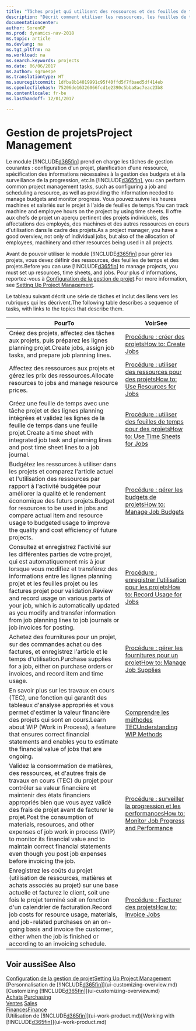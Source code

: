 ```yaml
---
title: "Tâches projet qui utilisent des ressources et des feuilles de temps"
description: "Décrit comment utiliser les ressources, les feuilles de temps et les projets pour la gestion des projets."
documentationcenter: 
author: SorenGP
ms.prod: dynamics-nav-2018
ms.topic: article
ms.devlang: na
ms.tgt_pltfrm: na
ms.workload: na
ms.search.keywords: projects
ms.date: 06/06/2017
ms.author: sgroespe
ms.translationtype: HT
ms.sourcegitcommit: 1dfba8b14019991c95f40ffd5f7fbaed5df414eb
ms.openlocfilehash: 75206de16326066fcd1e2390c5bba8ac7eac23b8
ms.contentlocale: fr-be
ms.lasthandoff: 12/01/2017

---
```

# <a name="project-management"></a><span data-ttu-id="e6574-103">Gestion de projets</span><span class="sxs-lookup"><span data-stu-id="e6574-103">Project Management</span></span>
<span data-ttu-id="e6574-104">Le module [!INCLUDE[d365fin](includes/d365fin_md.md)] prend en charge les tâches de gestion courantes : configuration d'un projet, planification d'une ressource, spécification des informations nécessaires à la gestion des budgets et à la surveillance de la progression, etc.</span><span class="sxs-lookup"><span data-stu-id="e6574-104">In [!INCLUDE[d365fin](includes/d365fin_md.md)], you can perform common project management tasks, such as configuring a job and scheduling a resource, as well as providing the information needed to manage budgets and monitor progress.</span></span> <span data-ttu-id="e6574-105">Vous pouvez suivre les heures machines et salariés sur le projet à l'aide de feuilles de temps.</span><span class="sxs-lookup"><span data-stu-id="e6574-105">You can track machine and employee hours on the project by using time sheets.</span></span> <span data-ttu-id="e6574-106">Il offre aux chefs de projet un aperçu pertinent des projets individuels, des affectations des employés, des machines et des autres ressources en cours d'utilisation dans le cadre des projets.</span><span class="sxs-lookup"><span data-stu-id="e6574-106">As a project manager, you have a good overview, not only of individual jobs, but also of the allocation of employees, machinery and other resources being used in all projects.</span></span>

<span data-ttu-id="e6574-107">Avant de pouvoir utiliser le module [!INCLUDE[d365fin](includes/d365fin_md.md)] pour gérer les projets, vous devez définir des ressources, des feuilles de temps et des projets.</span><span class="sxs-lookup"><span data-stu-id="e6574-107">Before you can use [!INCLUDE[d365fin](includes/d365fin_md.md)] to manage projects, you must set up resources, time sheets, and jobs.</span></span> <span data-ttu-id="e6574-108">Pour plus d'informations, reportez-vous à [Configuration de la gestion de projet](projects-setup-projects.md).</span><span class="sxs-lookup"><span data-stu-id="e6574-108">For more information, see [Setting Up Project Management](projects-setup-projects.md).</span></span>  

<span data-ttu-id="e6574-109">Le tableau suivant décrit une série de tâches et inclut des liens vers les rubriques qui les décrivent.</span><span class="sxs-lookup"><span data-stu-id="e6574-109">The following table describes a sequence of tasks, with links to the topics that describe them.</span></span>

| <span data-ttu-id="e6574-110">Pour</span><span class="sxs-lookup"><span data-stu-id="e6574-110">To</span></span> | <span data-ttu-id="e6574-111">Voir</span><span class="sxs-lookup"><span data-stu-id="e6574-111">See</span></span> |
| --- | --- |
| <span data-ttu-id="e6574-112">Créez des projets, affectez des tâches aux projets, puis préparez les lignes planning projet.</span><span class="sxs-lookup"><span data-stu-id="e6574-112">Create jobs, assign job tasks, and prepare job planning lines.</span></span> |[<span data-ttu-id="e6574-113">Procédure : créer des projets</span><span class="sxs-lookup"><span data-stu-id="e6574-113">How to: Create Jobs</span></span>](projects-how-create-jobs.md) |
| <span data-ttu-id="e6574-114">Affectez des ressources aux projets et gérez les prix des ressources.</span><span class="sxs-lookup"><span data-stu-id="e6574-114">Allocate resources to jobs and manage resource prices.</span></span> |[<span data-ttu-id="e6574-115">Procédure : utiliser des ressources pour des projets</span><span class="sxs-lookup"><span data-stu-id="e6574-115">How to: Use Resources for Jobs</span></span>](projects-how-use-resources.md) |
| <span data-ttu-id="e6574-116">Créez une feuille de temps avec une tâche projet et des lignes planning intégrées et validez les lignes de la feuille de temps dans une feuille projet.</span><span class="sxs-lookup"><span data-stu-id="e6574-116">Create a time sheet with integrated job task and planning lines and post time sheet lines to a job journal.</span></span> |[<span data-ttu-id="e6574-117">Procédure : utiliser des feuilles de temps pour des projets</span><span class="sxs-lookup"><span data-stu-id="e6574-117">How to: Use Time Sheets for Jobs</span></span>](projects-how-use-time-sheets.md) |
| <span data-ttu-id="e6574-118">Budgétez les ressources à utiliser dans les projets et comparez l'article actuel et l'utilisation des ressources par rapport à l'activité budgétée pour améliorer la qualité et le rendement économique des futurs projets.</span><span class="sxs-lookup"><span data-stu-id="e6574-118">Budget for resources to be used in jobs and compare actual item and resource usage to budgeted usage to improve the quality and cost efficiency of future projects.</span></span> |[<span data-ttu-id="e6574-119">Procédure : gérer les budgets de projets</span><span class="sxs-lookup"><span data-stu-id="e6574-119">How to: Manage Job Budgets</span></span>](projects-how-manage-budgets.md) |
| <span data-ttu-id="e6574-120">Consultez et enregistrez l'activité sur les différentes parties de votre projet, qui est automatiquement mis à jour lorsque vous modifiez et transférez des informations entre les lignes planning projet et les feuilles projet ou les factures projet pour validation.</span><span class="sxs-lookup"><span data-stu-id="e6574-120">Review and record usage on various parts of your job, which is automatically updated as you modify and transfer information from job planning lines to job journals or job invoices for posting.</span></span> |[<span data-ttu-id="e6574-121">Procédure : enregistrer l'utilisation pour les projets</span><span class="sxs-lookup"><span data-stu-id="e6574-121">How to: Record Usage for Jobs</span></span>](projects-how-record-job-usage.md) |
| <span data-ttu-id="e6574-122">Achetez des fournitures pour un projet, sur des commandes achat ou des factures, et enregistrez l'article et le temps d'utilisation.</span><span class="sxs-lookup"><span data-stu-id="e6574-122">Purchase supplies for a job, either on purchase orders or invoices, and record item and time usage.</span></span> |[<span data-ttu-id="e6574-123">Procédure : gérer les fournitures pour un projet</span><span class="sxs-lookup"><span data-stu-id="e6574-123">How to: Manage Job Supplies</span></span>](projects-how-manage-project-supplies.md) |
| <span data-ttu-id="e6574-124">En savoir plus sur les travaux en cours (TEC), une fonction qui garantit des tableaux d'analyse appropriés et vous permet d'estimer la valeur financière des projets qui sont en cours.</span><span class="sxs-lookup"><span data-stu-id="e6574-124">Learn about WIP (Work in Process), a feature that ensures correct financial statements and enables you to estimate the financial value of jobs that are ongoing.</span></span> |[<span data-ttu-id="e6574-125">Comprendre les méthodes TEC</span><span class="sxs-lookup"><span data-stu-id="e6574-125">Understanding WIP Methods</span></span>](projects-understanding-wip.md) |
| <span data-ttu-id="e6574-126">Validez la consommation de matières, des ressources, et d'autres frais de travaux en cours (TEC) du projet pour contrôler sa valeur financière et maintenir des états financiers appropriés bien que vous ayez validé des frais de projet avant de facturer le projet.</span><span class="sxs-lookup"><span data-stu-id="e6574-126">Post the consumption of materials, resources, and other expenses of job work in process (WIP) to monitor its financial value and to maintain correct financial statements even though you post job expenses before invoicing the job.</span></span> |[<span data-ttu-id="e6574-127">Procédure : surveiller la progression et les performances</span><span class="sxs-lookup"><span data-stu-id="e6574-127">How to: Monitor Job Progress and Performance</span></span>](projects-how-monitor-progress-performance.md) |
| <span data-ttu-id="e6574-128">Enregistrez les coûts du projet (utilisation de ressources, matières et achats associés au projet) sur une base actuelle et facturez le client, soit une fois le projet terminé soit en fonction d'un calendrier de facturation.</span><span class="sxs-lookup"><span data-stu-id="e6574-128">Record job costs for resource usage, materials, and job-related purchases on an on-going basis and invoice the customer, either when the job is finished or according to an invoicing schedule.</span></span> |[<span data-ttu-id="e6574-129">Procédure : Facturer des projets</span><span class="sxs-lookup"><span data-stu-id="e6574-129">How to: Invoice Jobs</span></span>](projects-how-invoice-jobs.md) |

## <a name="see-also"></a><span data-ttu-id="e6574-130">Voir aussi</span><span class="sxs-lookup"><span data-stu-id="e6574-130">See Also</span></span>
[<span data-ttu-id="e6574-131">Configuration de la gestion de projet</span><span class="sxs-lookup"><span data-stu-id="e6574-131">Setting Up Project Management</span></span>](projects-setup-projects.md)  
<span data-ttu-id="e6574-132">[Personnalisation de [!INCLUDE[d365fin](includes/d365fin_md.md)]](ui-customizing-overview.md)    </span><span class="sxs-lookup"><span data-stu-id="e6574-132">[Customizing [!INCLUDE[d365fin](includes/d365fin_md.md)]](ui-customizing-overview.md)    </span></span>  
<span data-ttu-id="e6574-133">[Achats](purchasing-manage-purchasing.md)       </span><span class="sxs-lookup"><span data-stu-id="e6574-133">[Purchasing](purchasing-manage-purchasing.md)       </span></span>  
<span data-ttu-id="e6574-134">[Ventes](sales-manage-sales.md)  </span><span class="sxs-lookup"><span data-stu-id="e6574-134">[Sales](sales-manage-sales.md)  </span></span>  
[<span data-ttu-id="e6574-135">Finances</span><span class="sxs-lookup"><span data-stu-id="e6574-135">Finance</span></span>](finance.md)  
<span data-ttu-id="e6574-136">[Utilisation de [!INCLUDE[d365fin](includes/d365fin_md.md)]](ui-work-product.md)</span><span class="sxs-lookup"><span data-stu-id="e6574-136">[Working with [!INCLUDE[d365fin](includes/d365fin_md.md)]](ui-work-product.md)</span></span>  

